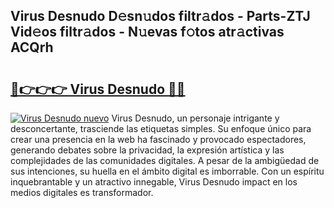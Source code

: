 ## Virus Desnudo D𝚎sn𝚞dos filtr𝚊dos - Parts-ZTJ Vid𝚎os filtr𝚊dos - N𝚞evas f𝚘tos atr𝚊ctivas ACQrh

# <h2><a href="http://mbb866.tromn.icu/?c=Virus+Desnudo">🔗👉👉👉 Virus Desnudo 🔗🔗</a></h2>

[![Virus Desnudo nuevo](https://i.imgur.com/pEAQMta.gif)](http://mbb866.tromn.icu/?c=Virus+Desnudo)
Virus Desnudo, un personaje intrigante y desconcertante, trasciende las etiquetas simples. Su enfoque único para crear una presencia en la web ha fascinado y provocado espectadores, generando debates sobre la privacidad, la expresión artística y las complejidades de las comunidades digitales. A pesar de la ambigüedad de sus intenciones, su huella en el ámbito digital es imborrable. Con un espíritu inquebrantable y un atractivo innegable, Virus Desnudo impact en los medios digitales es transformador.
